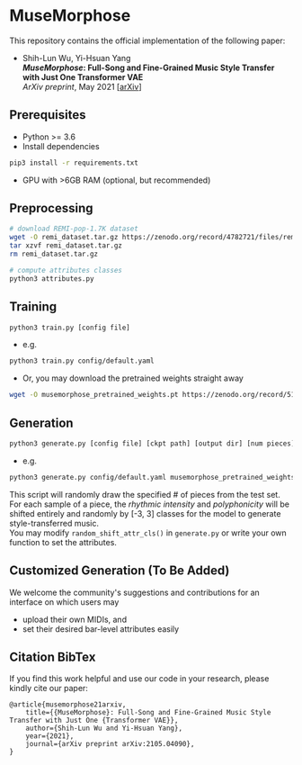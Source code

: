 # MuseMorphose

This repository contains the official implementation of the following paper:  

* Shih-Lun Wu, Yi-Hsuan Yang  
**_MuseMorphose_: Full-Song and Fine-Grained Music Style Transfer with Just One Transformer VAE**  
_ArXiv preprint_, May 2021 [<a href="https://arxiv.org/abs/2105.04090" target="_blank">arXiv</a>]

## Prerequisites
* Python >= 3.6
* Install dependencies
```bash
pip3 install -r requirements.txt
```
* GPU with >6GB RAM (optional, but recommended)

## Preprocessing
```bash
# download REMI-pop-1.7K dataset
wget -O remi_dataset.tar.gz https://zenodo.org/record/4782721/files/remi_dataset.tar.gz?download=1
tar xzvf remi_dataset.tar.gz
rm remi_dataset.tar.gz

# compute attributes classes
python3 attributes.py
```

## Training
```bash
python3 train.py [config file]
```
* e.g.
```bash
python3 train.py config/default.yaml
```
* Or, you may download the pretrained weights straight away
```bash
wget -O musemorphose_pretrained_weights.pt https://zenodo.org/record/5119525/files/musemorphose_pretrained_weights.pt?download=1
```

## Generation
```bash
python3 generate.py [config file] [ckpt path] [output dir] [num pieces] [num samples per piece]
```
* e.g.
```bash
python3 generate.py config/default.yaml musemorphose_pretrained_weights.pt generations/ 10 5
```

This script will randomly draw the specified # of pieces from the test set.  
For each sample of a piece, the _rhythmic intensity_ and _polyphonicity_ will be shifted entirely and randomly by \[-3, 3\] classes for the model to generate style-transferred music.  
You may modify `random_shift_attr_cls()` in `generate.py` or write your own function to set the attributes.

## Customized Generation (To Be Added)
We welcome the community's suggestions and contributions for an interface on which users may
 * upload their own MIDIs, and 
 * set their desired bar-level attributes easily

## Citation BibTex
If you find this work helpful and use our code in your research, please kindly cite our paper:
```
@article{musemorphose21arxiv,
    title={{MuseMorphose}: Full-Song and Fine-Grained Music Style Transfer with Just One {Transformer VAE}},
    author={Shih-Lun Wu and Yi-Hsuan Yang},
    year={2021},
    journal={arXiv preprint arXiv:2105.04090},
}
```
